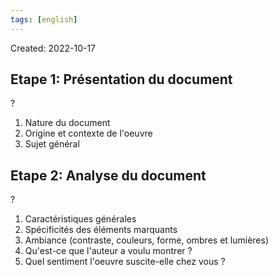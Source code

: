 ```yaml
---
tags: [english] 
---
```

Created: 2022-10-17

## Etape 1: Présentation du document
?
1. Nature du document
2. Origine et contexte de l'oeuvre
3. Sujet général
<!--SR:!2023-03-20,37,130-->

## Etape 2: Analyse du document
?
1. Caractéristiques générales
2. Spécificités des éléments marquants
3. Ambiance (contraste, couleurs, forme, ombres et lumières)
4. Qu'est-ce que l'auteur a voulu montrer ?
5. Quel sentiment l'oeuvre suscite-elle chez vous ?
<!--SR:!2023-02-18,30,130-->

